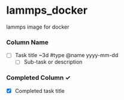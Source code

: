 # lammps_docker
lammps image for  docker 

### Column Name
- [ ] Task title ~3d #type @name yyyy-mm-dd  
  - [ ] Sub-task or description 
 
### Completed Column ✓
- [x] Completed task title  
